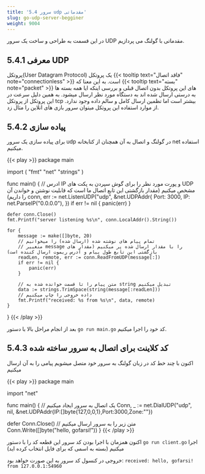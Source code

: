 ```yaml
---
title: '5.4 سرور udp مقدماتی'
slug: go-udp-server-begginer
weight: 9004
---
```



در این قسمت به طراحی و ساخت یک سرور UDP مقدماتی با گولنگ می پردازیم.

## 5.4.1 معرفی UDP
پروتکل(User Datagram Protocol)
یک پروتکل {{< tooltip text="فاقد اتصال" note="connectionless" >}} است.
به این معنا که {{< tooltip text="بسته" note="packet" >}} های این پروتکل بدون اتصال قبلی و بررسی اینکه ایا همه بسته ها به درستی ارسال شده اند به دستگاه مورد نظر ارسال میشود.
به همین دلیل سرعت در این پروتکل از پروتکل tcp بیشتر است اما تظمین ارسال کامل و سالم داده وجود ندارد.
از موارد استفاده این پروتکل میتوان سرور بازی های انلاین را مثال زد.

## 5.4.2 پیاده سازی
برای پیاده سازی یک سرور udp در گولنگ و اتصال به آن همچنان از کتابخانه net استفاده میکنیم.

{{< play >}}
package main

import (
	"fmt"
	"net"
	"strings"
)

func main() {
	// ادرس IP و پورت مورد نظر را برای گوش سپردن به پکت های UDP مشخص میکنیم (مقدار بازگشتی این تابع اتصال ما است که قابلیت نوشتن و خواندن آن را داریم)
	conn, err := net.ListenUDP("udp", &net.UDPAddr{
		Port: 3000,
		IP:   net.ParseIP("0.0.0.0"),
	})
	if err != nil {
		panic(err)
	}

	defer conn.Close()
	fmt.Printf("server listening %s\n", conn.LocalAddr().String())

	for {
		message := make([]byte, 20)
		// تمام پیام های نوشته شده (ارسال شده) را میخوانیم
		// متغییر message را با مقدار ارسال شده پر میکنیم (مقدار های بازگشتی این تابع طول پیام و آدرس ریموت ارسال کننده است)
		readLen, remote, err := conn.ReadFromUDP(message[:])
		if err != nil {
			panic(err)
		}

		// متن پیام را تا قسمت خوانده شده به string تبدیل میکنیم
		data := strings.TrimSpace(string(message[:readLen]))
		// داده خروجی را چاپ میکنیم
		fmt.Printf("received: %s from %s\n", data, remote)
	}
}
{{< /play >}}

بعد از انجام مراحل بالا با دستور ‍`go run main.go` کد خود را اجرا میکنیم.

## 5.4.3 کد کلاینت برای اتصال به سرور ساخته شده
اکنون با چند خط کد در زبان گولنگ به سرور خود متصل میشویم پیامی را به آن ارسال میکنیم

{{< play >}}
package main

import "net"

func main() {
  // یک اتصال به سرور ایجاد میکنیم
  Conn, _ := net.DialUDP("udp", nil, &net.UDPAddr{IP:[]byte{127,0,0,1},Port:3000,Zone:""})

  defer Conn.Close()
  // متن زیر را به سرور ارسال میکنیم
  Conn.Write([]byte("hello, gofarsi!"))
}
{{< /play >}}

اکنون همزمان با اجرا بودن کد سرور این قطعه کد را با دستور
‍‍`go run client.go`
اجرا میکنیم (بسته به اسمی که برای فایل انتخاب کرده اید)

خروجی در کنسول کد سرور به این صورت خواهد بود:
`received: hello, gofarsi! from 127.0.0.1:54960`
